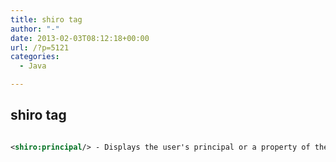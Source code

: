 ```yaml
---
title: shiro tag
author: "-"
date: 2013-02-03T08:12:18+00:00
url: /?p=5121
categories:
  - Java

---
```

## shiro tag
```xml

<shiro:principal/> - Displays the user's principal or a property of the user's principal.

```